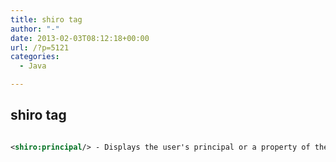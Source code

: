 ```yaml
---
title: shiro tag
author: "-"
date: 2013-02-03T08:12:18+00:00
url: /?p=5121
categories:
  - Java

---
```

## shiro tag
```xml

<shiro:principal/> - Displays the user's principal or a property of the user's principal.

```